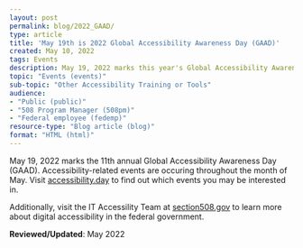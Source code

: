 ```yaml
---
layout: post
permalink: blog/2022_GAAD/
type: article
title: 'May 19th is 2022 Global Accessibility Awareness Day (GAAD)'
created: May 10, 2022
tags: Events
description: May 19, 2022 marks this year's Global Accessibility Awareness Day (GAAD). Events are occuring throughout the month of May. Visit accessibility.day to find out what events you may be interested in.
topic: "Events (events)"
sub-topic: "Other Accessibility Training or Tools"
audience:
- "Public (public)"
- "508 Program Manager (508pm)"
- "Federal employee (fedemp)"
resource-type: "Blog article (blog)"
format: "HTML (html)"
---
```

May 19, 2022 marks the 11th annual Global Accessibility Awareness Day (GAAD). Accessibility-related events are occuring throughout the month of May. Visit [accessibility.day](https://accessibility.day) to find out which events you may be interested in.

Additionally, visit the IT Accessility Team at [section508.gov](https://www.section508.gov) to learn more about digital accessibility in the federal government.


**Reviewed/Updated**: May 2022